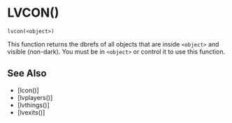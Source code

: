 # LVCON()
`lvcon(<object>)`

  This function returns the dbrefs of all objects that are inside `<object>` and visible (non-dark). You must be in `<object>` or control it to use this function.


## See Also
- [lcon()]
- [lvplayers()]
- [lvthings()]
- [lvexits()]

